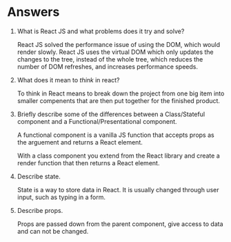 # Answers

1.  What is React JS and what problems does it try and solve?

    React JS solved the performance issue of using the DOM, which would render slowly. React JS uses the virtual DOM which only updates the changes to the tree, instead of the whole tree, which reduces the number of DOM refreshes, and increases performance speeds.

2.  What does it mean to _think_ in react?

    To think in React means to break down the project from one big item into smaller compenents that are then put together for the finished product.

3.  Briefly describe some of the differences between a Class/Stateful component and a Functional/Presentational component.

    A functional component is a vanilla JS function that accepts props as the arguement and returns a React element.

    With a class component you extend from the React library and create a render function that then returns a React element.

4.  Describe state.

    State is a way to store data in React. It is usually changed through user input, such as typing in a form.

5.  Describe props.

    Props are passed down from the parent component, give access to data and can not be changed.
